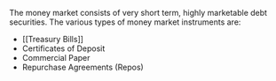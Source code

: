 The money market consists of very short term, highly marketable debt securities. The various types of money market instruments are:
- [[Treasury Bills]]
- Certificates of Deposit
- Commercial Paper
- Repurchase Agreements (Repos)
